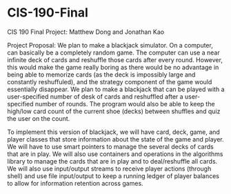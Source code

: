 # CIS-190-Final
CIS 190 Final Project: Matthew Dong and Jonathan Kao

Project Proposal:
We plan to make a blackjack simulator. On a computer, can basically be a completely random game. The computer can use a near infinite deck of cards and reshuffle those cards after every round. However, this would make the game really boring as there would be no advantage in being able to memorize cards (as the deck is impossibly large and constantly reshuffuled), and the strategy component of the game would essentially disappear. We plan to make a blackjack that can be played with a user-specified number of desk of cards and reshuffled after a user-specified number of rounds. The program would also be able to keep the high/low card count of the current shoe (decks) between shuffles and quiz the user on the count. 

To implement this version of blackjack, we will have card, deck, game, and player classes that store information about the state of the game and player. We will have to use smart pointers to manage the several decks of cards that are in play. We will also use containers and operations in the algorithms library to manage the cards that are in play and to deal/reshuffle all cards. We will also use input/output streams to receive player actions (through shell) and use file input/output to keep a running ledger of player balances to allow for information retention across games. 
